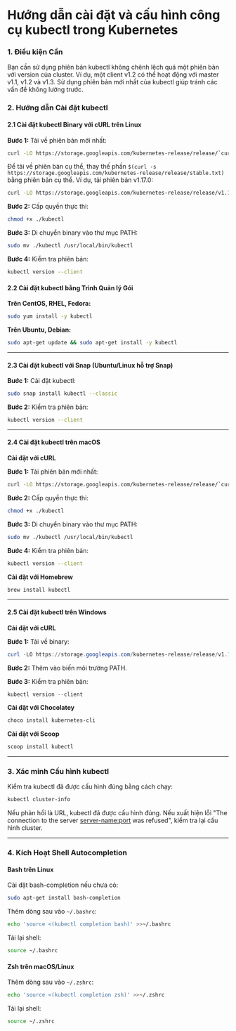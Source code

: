 # Hướng dẫn cài đặt và cấu hình công cụ kubectl trong Kubernetes

### 1. Điều kiện Cần

Bạn cần sử dụng phiên bản kubectl không chênh lệch quá một phiên bản với version của cluster. Ví dụ, một client v1.2 có thể hoạt động với master v1.1, v1.2 và v1.3. Sử dụng phiên bản mới nhất của kubectl giúp tránh các vấn đề không lường trước.

### 2. Hướng dẫn Cài đặt kubectl

#### 2.1 Cài đặt kubectl Binary với cURL trên Linux

**Bước 1:** Tải về phiên bản mới nhất:

```bash
curl -LO https://storage.googleapis.com/kubernetes-release/release/`curl -s https://storage.googleapis.com/kubernetes-release/release/stable.txt`/bin/linux/amd64/kubectl
```

Để tải về phiên bản cụ thể, thay thế phần `$(curl -s https://storage.googleapis.com/kubernetes-release/release/stable.txt)` bằng phiên bản cụ thể. Ví dụ, tải phiên bản v1.17.0:

```bash
curl -LO https://storage.googleapis.com/kubernetes-release/release/v1.17.0/bin/linux/amd64/kubectl
```

**Bước 2:** Cấp quyền thực thi:

```bash
chmod +x ./kubectl
```

**Bước 3:** Di chuyển binary vào thư mục PATH:

```bash
sudo mv ./kubectl /usr/local/bin/kubectl
```

**Bước 4:** Kiểm tra phiên bản:

```bash
kubectl version --client
```

#### 2.2 Cài đặt kubectl bằng Trình Quản lý Gói

**Trên CentOS, RHEL, Fedora:**

```bash
sudo yum install -y kubectl
```

**Trên Ubuntu, Debian:**

```bash
sudo apt-get update && sudo apt-get install -y kubectl
```

***

#### 2.3 Cài đặt kubectl với Snap (Ubuntu/Linux hỗ trợ Snap)

**Bước 1:** Cài đặt kubectl:

```bash
sudo snap install kubectl --classic
```

**Bước 2:** Kiểm tra phiên bản:

```bash
kubectl version --client
```

***

#### 2.4 Cài đặt kubectl trên macOS

**Cài đặt với cURL**

**Bước 1:** Tải phiên bản mới nhất:

```bash
curl -LO https://storage.googleapis.com/kubernetes-release/release/`curl -s https://storage.googleapis.com/kubernetes-release/release/stable.txt`/bin/darwin/amd64/kubectl
```

**Bước 2:** Cấp quyền thực thi:

```bash
chmod +x ./kubectl
```

**Bước 3:** Di chuyển binary vào thư mục PATH:

```bash
sudo mv ./kubectl /usr/local/bin/kubectl
```

**Bước 4:** Kiểm tra phiên bản:

```bash
kubectl version --client
```

**Cài đặt với Homebrew**

```bash
brew install kubectl
```

***

#### 2.5 Cài đặt kubectl trên Windows

**Cài đặt với cURL**

**Bước 1:** Tải về binary:

```powershell
curl -LO https://storage.googleapis.com/kubernetes-release/release/v1.17.0/bin/windows/amd64/kubectl.exe
```

**Bước 2:** Thêm vào biến môi trường PATH.

**Bước 3:** Kiểm tra phiên bản:

```powershell
kubectl version --client
```

**Cài đặt với Chocolatey**

```powershell
choco install kubernetes-cli
```

**Cài đặt với Scoop**

```powershell
scoop install kubectl
```

***

### 3. Xác minh Cấu hình kubectl

Kiểm tra kubectl đã được cấu hình đúng bằng cách chạy:

```bash
kubectl cluster-info
```

Nếu phản hồi là URL, kubectl đã được cấu hình đúng. Nếu xuất hiện lỗi "The connection to the server [server-name:port](server-name:port) was refused", kiểm tra lại cấu hình cluster.

***

### 4. Kích Hoạt Shell Autocompletion

#### Bash trên Linux

Cài đặt bash-completion nếu chưa có:

```bash
sudo apt-get install bash-completion
```

Thêm dòng sau vào `~/.bashrc`:

```bash
echo 'source <(kubectl completion bash)' >>~/.bashrc
```

Tải lại shell:

```bash
source ~/.bashrc
```

#### Zsh trên macOS/Linux

Thêm dòng sau vào `~/.zshrc`:

```bash
echo 'source <(kubectl completion zsh)' >>~/.zshrc
```

Tải lại shell:

```bash
source ~/.zshrc
```
